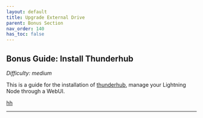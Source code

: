 ```yaml
---
layout: default
title: Upgrade External Drive
parent: Bonus Section
nav_order: 140
has_toc: false
---
```

## Bonus Guide: Install Thunderhub

*Difficulty: medium*

This is a guide for the installation of [thunderhub](https://www.thunderhub.io/), manage your Lightning Node through a WebUI.

[hh](images/75_thunderhub.png)

---

